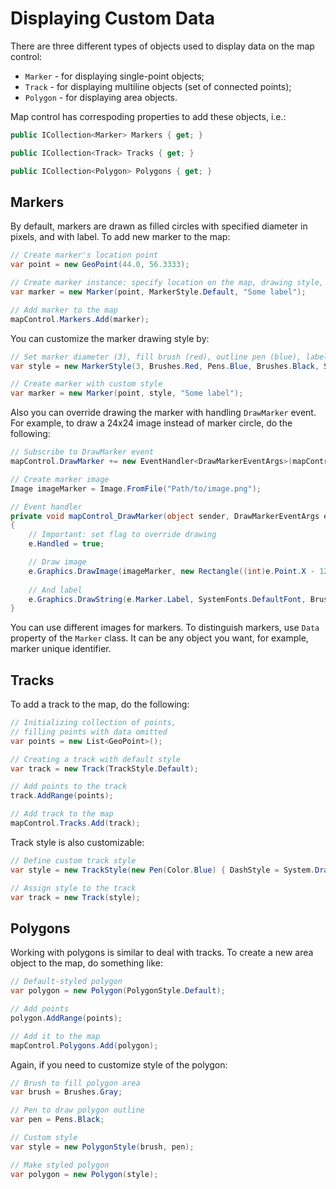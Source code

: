 # Displaying Custom Data
There are three different types of objects used to display data on the map control:
* `Marker` - for displaying single-point objects;
* `Track` - for displaying multiline objects (set of connected points);
* `Polygon` - for displaying area objects.

Map control has correspoding properties to add these objects, i.e.:

```csharp
public ICollection<Marker> Markers { get; }
```
```csharp
public ICollection<Track> Tracks { get; }
```
```csharp
public ICollection<Polygon> Polygons { get; }
```

## Markers

By default, markers are drawn as filled circles with specified diameter in pixels, and with label.
To add new marker to the map:

```csharp
// Create marker's location point
var point = new GeoPoint(44.0, 56.3333);

// Create marker instance: specify location on the map, drawing style, and label
var marker = new Marker(point, MarkerStyle.Default, "Some label");

// Add marker to the map
mapControl.Markers.Add(marker);
```

You can customize the marker drawing style by:

```csharp
// Set marker diameter (3), fill brush (red), outline pen (blue), label brush (black), label font (default system), label formatting (generic default)
var style = new MarkerStyle(3, Brushes.Red, Pens.Blue, Brushes.Black, SystemFonts.DefaultFont, StringFormat.GenericDefault);

// Create marker with custom style
var marker = new Marker(point, style, "Some label");
```

Also you can override drawing the marker with handling `DrawMarker` event.
For example, to draw a 24x24 image instead of marker circle, do the following:

```csharp
// Subscribe to DrawMarker event
mapControl.DrawMarker += new EventHandler<DrawMarkerEventArgs>(mapControl_DrawMarker);

// Create marker image
Image imageMarker = Image.FromFile("Path/to/image.png");

// Event handler
private void mapControl_DrawMarker(object sender, DrawMarkerEventArgs e)
{
    // Important: set flag to override drawing
    e.Handled = true;

    // Draw image
    e.Graphics.DrawImage(imageMarker, new Rectangle((int)e.Point.X - 12, (int)e.Point.Y - 24, 24, 24));
    
    // And label
    e.Graphics.DrawString(e.Marker.Label, SystemFonts.DefaultFont, Brushes.Red, new PointF(e.Point.X, e.Point.Y + 5), new StringFormat() { Alignment = StringAlignment.Center, LineAlignment = StringAlignment.Near });
}

```
You can use different images for markers. To distinguish markers, use `Data` property of the `Marker` class. It can be any object you want, for example, marker unique identifier.

## Tracks
To add a track to the map, do the following:

```csharp
// Initializing collection of points,
// filling points with data omitted
var points = new List<GeoPoint>();

// Creating a track with default style
var track = new Track(TrackStyle.Default);

// Add points to the track
track.AddRange(points);

// Add track to the map
mapControl.Tracks.Add(track);
```

Track style is also customizable:
```csharp
// Define custom track style
var style = new TrackStyle(new Pen(Color.Blue) { DashStyle = System.Drawing.Drawing2D.DashStyle.Dash });

// Assign style to the track
var track = new Track(style);
```

## Polygons
Working with polygons is similar to deal with tracks.
To create a new area object to the map, do something like:

```csharp
// Default-styled polygon
var polygon = new Polygon(PolygonStyle.Default);

// Add points
polygon.AddRange(points);

// Add it to the map
mapControl.Polygons.Add(polygon);
```

Again, if you need to customize style of the polygon:
```csharp
// Brush to fill polygon area
var brush = Brushes.Gray;

// Pen to draw polygon outline
var pen = Pens.Black;

// Custom style
var style = new PolygonStyle(brush, pen);

// Make styled polygon
var polygon = new Polygon(style);
```
